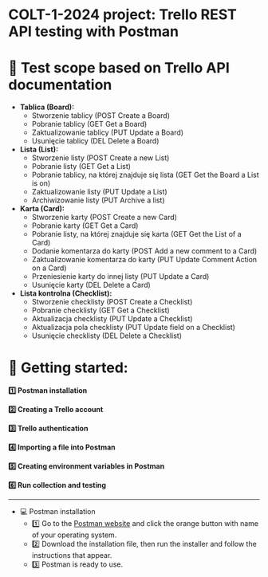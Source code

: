 # COLT-1-2024 project: Trello REST API testing with Postman

# 🔎 Test scope based on Trello API documentation

- **Tablica (Board):**
  - Stworzenie tablicy (POST Create a Board)
  - Pobranie tablicy (GET Get a Board)
  - Zaktualizowanie tablicy (PUT Update a Board)
  - Usunięcie tablicy (DEL Delete a Board)
- **Lista (List):**
   - Stworzenie listy (POST Create a new List)
   - Pobranie listy (GET Get a List)
   - Pobranie tablicy, na której znajduje się lista (GET Get the Board a List is on)
   - Zaktualizowanie listy (PUT Update a List)
   - Archiwizowanie listy (PUT Archive a list)
- **Karta (Card):**
   - Stworzenie karty (POST Create a new Card)
   - Pobranie karty (GET Get a Card)
   - Pobranie listy, na której znajduje się karta (GET Get the List of a Card)
   - Dodanie komentarza do karty (POST Add a new comment to a Card)
   - Zaktualizowanie komentarza do karty (PUT Update Comment Action on a Card)
   - Przeniesienie karty do innej listy (PUT Update a Card)
   - Usunięcie karty (DEL Delete a Card)
- **Lista kontrolna (Checklist):**
   - Stworzenie checklisty (POST Create a Checklist)
   - Pobranie checklisty (GET Get a Checklist)
   - Aktualizacja checklisty (PUT Update a Checklist)
   - Aktualizacja pola checklisty (PUT Update field on a Checklist)
   - Usunięcie checklisty (DEL Delete a Checklist)

# 🚀 Getting started:

**1️⃣ Postman installation**

**2️⃣ Creating a Trello account**

**3️⃣ Trello authentication**

**4️⃣ Importing a file into Postman**

**5️⃣ Creating environment variables in Postman**

**6️⃣ Run collection and testing**

-------------------

- 💻 Postman installation
  - 1️⃣ Go to the [Postman website](https://www.postman.com/downloads/) and click the orange button with name of your operating system.
  - 2️⃣ Download the installation file, then run the installer and follow the instructions that appear.
  - 3️⃣ Postman is ready to use.
